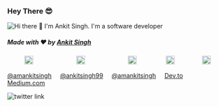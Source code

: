 ### Hey There :sunglasses:

![Hi there 👋 I'm Ankit Singh. I'm a software developer](https://github.com/infinityrun/infinityrun/blob/master/bio.gif)


##### Made with ❤️ by [Ankit Singh](https://github.com/infinityrun)

&nbsp;&nbsp;&nbsp; &nbsp;&nbsp;&nbsp;&nbsp;&nbsp;
<a href="https://twitter.com/satvik_codes"><img src="https://img.icons8.com/android/24/000000/twitter.png" height="20px" width="20px"/></a>
&nbsp;&nbsp;&nbsp; &nbsp;&nbsp;&nbsp; &nbsp;&nbsp;&nbsp; &nbsp;&nbsp;&nbsp; &nbsp;&nbsp;&nbsp; &nbsp;&nbsp;&nbsp;
<a href="https://www.linkedin.com/in/satvikchachra/"><img src="https://img.icons8.com/android/24/000000/linkedin.png" height="20px" width="20px"/></a>
&nbsp;&nbsp;&nbsp; &nbsp;&nbsp;&nbsp; &nbsp;&nbsp;&nbsp; &nbsp;&nbsp;&nbsp; &nbsp;&nbsp;&nbsp; &nbsp;&nbsp;&nbsp;
<a href="https://www.instagram.com/amankitsingh/"><img src="https://img.icons8.com/android/24/000000/instagram.png" height="20px" width="20px"/></a>
&nbsp;&nbsp;&nbsp; &nbsp;&nbsp;&nbsp; &nbsp;&nbsp;&nbsp; &nbsp;&nbsp;&nbsp; 
<a href="https://www.medium.com/@ankitsingh99"><img src="https://img.icons8.com/android/24/000000/blog.png" height="20px" width="20px"/></a>
&nbsp;&nbsp;&nbsp; &nbsp;&nbsp;&nbsp; &nbsp;&nbsp;&nbsp; &nbsp;&nbsp; 
<a href="https://www.dev.to/ankitsingh/"><img src="https://img.icons8.com/android/24/000000/blog.png" height="20px" width="20px"/></a>

[@amankitsingh](https://twitter.com/amankitsingh/) &nbsp;&nbsp;&nbsp;
[@ankitsingh99](https://www.linkedin.com/in/ankitsingh99/) &nbsp;&nbsp;&nbsp;
[@amankitsingh](https://www.instagram.com/amankitsingh/) &nbsp;&nbsp;&nbsp;
[Dev.to](https://dev.to/ankitsingh) &nbsp;&nbsp;&nbsp;
[Medium.com](https://medium.com/@ankitsingh99)

![twitter link](https://visitor-badge.glitch.me/badge?page_id=infinityrun.infinityrun)
<!--
![Ankit's github stats](https://github-readme-stats.vercel.app/api?username=infinityrun)

**infinityrun/infinityrun** is a ✨ _special_ ✨ repository because its `README.md` (this file) appears on your GitHub profile.

Here are some ideas to get you started:

- 🔭 I’m currently working on ...
- 🌱 I’m currently learning ...
- 👯 I’m looking to collaborate on ...
- 🤔 I’m looking for help with ...
- 💬 Ask me about ...
- 📫 How to reach me: ...
- 😄 Pronouns: ...
- ⚡ Fun fact: ...
-->
